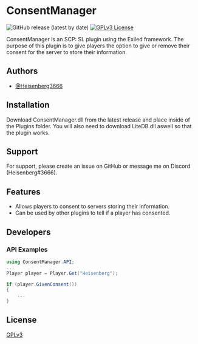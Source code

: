 # ConsentManager

![GitHub release (latest by date)](https://img.shields.io/github/downloads/Heisenberg3666/ConsentManager/total?style=for-the-badge)
[![GPLv3 License](https://img.shields.io/badge/License-GPL%20v3-yellow.svg?style=for-the-badge)](https://opensource.org/licenses/)

ConsentManager is an SCP: SL plugin using the Exiled framework. The purpose of this plugin is to give players the option to give or remove their consent for the server to store their information.

## Authors

- [@Heisenberg3666](https://github.com/Heisenberg3666)

## Installation

Download ConsentManager.dll from the latest release and place inside of the Plugins folder.
You will also need to download LiteDB.dll aswell so that the plugin works.

## Support

For support, please create an issue on GitHub or message me on Discord (Heisenberg#3666).

## Features

- Allows players to consent to servers storing their information.
- Can be used by other plugins to tell if a player has consented.

## Developers

### API Examples

```csharp
using ConsentManager.API;
...
Player player = Player.Get("Heisenberg");

if (player.GivenConsent())
{
    ...
}
```

## License

[GPLv3](https://choosealicense.com/licenses/gpl-3.0/)
